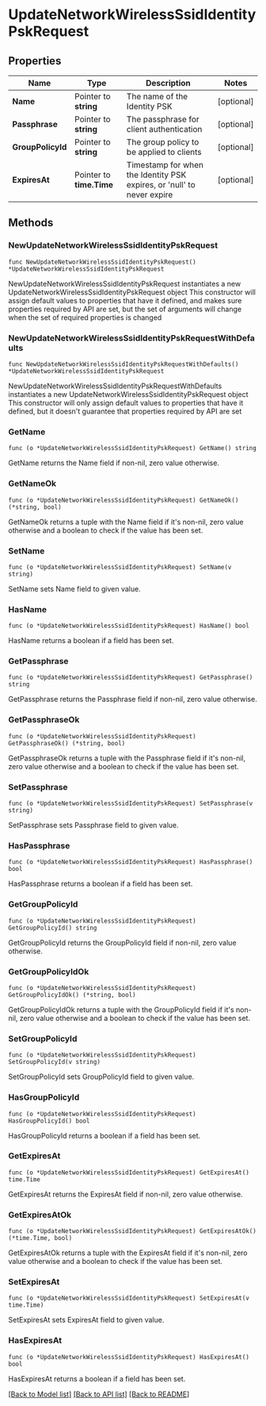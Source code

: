 # UpdateNetworkWirelessSsidIdentityPskRequest

## Properties

Name | Type | Description | Notes
------------ | ------------- | ------------- | -------------
**Name** | Pointer to **string** | The name of the Identity PSK | [optional] 
**Passphrase** | Pointer to **string** | The passphrase for client authentication | [optional] 
**GroupPolicyId** | Pointer to **string** | The group policy to be applied to clients | [optional] 
**ExpiresAt** | Pointer to **time.Time** | Timestamp for when the Identity PSK expires, or &#39;null&#39; to never expire | [optional] 

## Methods

### NewUpdateNetworkWirelessSsidIdentityPskRequest

`func NewUpdateNetworkWirelessSsidIdentityPskRequest() *UpdateNetworkWirelessSsidIdentityPskRequest`

NewUpdateNetworkWirelessSsidIdentityPskRequest instantiates a new UpdateNetworkWirelessSsidIdentityPskRequest object
This constructor will assign default values to properties that have it defined,
and makes sure properties required by API are set, but the set of arguments
will change when the set of required properties is changed

### NewUpdateNetworkWirelessSsidIdentityPskRequestWithDefaults

`func NewUpdateNetworkWirelessSsidIdentityPskRequestWithDefaults() *UpdateNetworkWirelessSsidIdentityPskRequest`

NewUpdateNetworkWirelessSsidIdentityPskRequestWithDefaults instantiates a new UpdateNetworkWirelessSsidIdentityPskRequest object
This constructor will only assign default values to properties that have it defined,
but it doesn't guarantee that properties required by API are set

### GetName

`func (o *UpdateNetworkWirelessSsidIdentityPskRequest) GetName() string`

GetName returns the Name field if non-nil, zero value otherwise.

### GetNameOk

`func (o *UpdateNetworkWirelessSsidIdentityPskRequest) GetNameOk() (*string, bool)`

GetNameOk returns a tuple with the Name field if it's non-nil, zero value otherwise
and a boolean to check if the value has been set.

### SetName

`func (o *UpdateNetworkWirelessSsidIdentityPskRequest) SetName(v string)`

SetName sets Name field to given value.

### HasName

`func (o *UpdateNetworkWirelessSsidIdentityPskRequest) HasName() bool`

HasName returns a boolean if a field has been set.

### GetPassphrase

`func (o *UpdateNetworkWirelessSsidIdentityPskRequest) GetPassphrase() string`

GetPassphrase returns the Passphrase field if non-nil, zero value otherwise.

### GetPassphraseOk

`func (o *UpdateNetworkWirelessSsidIdentityPskRequest) GetPassphraseOk() (*string, bool)`

GetPassphraseOk returns a tuple with the Passphrase field if it's non-nil, zero value otherwise
and a boolean to check if the value has been set.

### SetPassphrase

`func (o *UpdateNetworkWirelessSsidIdentityPskRequest) SetPassphrase(v string)`

SetPassphrase sets Passphrase field to given value.

### HasPassphrase

`func (o *UpdateNetworkWirelessSsidIdentityPskRequest) HasPassphrase() bool`

HasPassphrase returns a boolean if a field has been set.

### GetGroupPolicyId

`func (o *UpdateNetworkWirelessSsidIdentityPskRequest) GetGroupPolicyId() string`

GetGroupPolicyId returns the GroupPolicyId field if non-nil, zero value otherwise.

### GetGroupPolicyIdOk

`func (o *UpdateNetworkWirelessSsidIdentityPskRequest) GetGroupPolicyIdOk() (*string, bool)`

GetGroupPolicyIdOk returns a tuple with the GroupPolicyId field if it's non-nil, zero value otherwise
and a boolean to check if the value has been set.

### SetGroupPolicyId

`func (o *UpdateNetworkWirelessSsidIdentityPskRequest) SetGroupPolicyId(v string)`

SetGroupPolicyId sets GroupPolicyId field to given value.

### HasGroupPolicyId

`func (o *UpdateNetworkWirelessSsidIdentityPskRequest) HasGroupPolicyId() bool`

HasGroupPolicyId returns a boolean if a field has been set.

### GetExpiresAt

`func (o *UpdateNetworkWirelessSsidIdentityPskRequest) GetExpiresAt() time.Time`

GetExpiresAt returns the ExpiresAt field if non-nil, zero value otherwise.

### GetExpiresAtOk

`func (o *UpdateNetworkWirelessSsidIdentityPskRequest) GetExpiresAtOk() (*time.Time, bool)`

GetExpiresAtOk returns a tuple with the ExpiresAt field if it's non-nil, zero value otherwise
and a boolean to check if the value has been set.

### SetExpiresAt

`func (o *UpdateNetworkWirelessSsidIdentityPskRequest) SetExpiresAt(v time.Time)`

SetExpiresAt sets ExpiresAt field to given value.

### HasExpiresAt

`func (o *UpdateNetworkWirelessSsidIdentityPskRequest) HasExpiresAt() bool`

HasExpiresAt returns a boolean if a field has been set.


[[Back to Model list]](../README.md#documentation-for-models) [[Back to API list]](../README.md#documentation-for-api-endpoints) [[Back to README]](../README.md)


